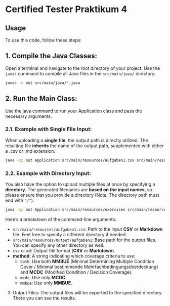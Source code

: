 # Certified Tester Praktikum 4

## Usage

To use this code, follow these steps:

## 1. **Compile the Java Classes**:

Open a terminal and navigate to the root directory of your project. Use the `javac` command to compile all Java files in
the `src/main/java/` directory:

```bash
javac -d out src/main/java/*.java
```

## 2. **Run the Main Class**:

Use the java command to run your Application class and pass the necessary arguments.

### 2.1. **Example with Single File Input**:

When uploading a **single file**, the output path is directly utilized.
The resulting file **inherits** the name of the output path, supplemented with either a .csv or .md extension.

```bash
java -cp out Application src/main/resources/aufgaben1.csv src/main/resources/Output/aufgaben1 csv both
```

### 2.2. **Example with Directory Input**:

You also have the option to upload multiple files at once by specifying a **directory**.
The generated filenames are **based on the input names**, so please ensure that you provide a directory
(Note: The directory path must end with `"/"`).

```bash
java -cp out Application src/main/resources/exercises src/main/resources/Output/ csv both
```

Here’s a breakdown of the command-line arguments:

- `src/main/resources/aufgaben1.csv`: Path to the input **CSV** or **Markdown** file. Feel free to specify a different
  directory if needed.
- `src/main/resources/Output/aufgaben1`: Base path for the output files. You can specify any other directory as well.
- `csv` or `md`: Output file format (**CSV** or **Markdown**).
- **method**: A string indicating which coverage criteria to use:
    - `both`: Use both **MMBUE** (Minimal Determining Multiple Condition Cover / Minimal bestimmende Mehrfachbedingungsüberdeckung) and **MCDC** (Modified Condition / Decision Coverage).
    - `mcdc`: Use only **MCDC**.
    - `mmbue`: Use only **MMBUE**.


3. Output Files:
   The output files will be exported to the specified directory. There you can see the results.